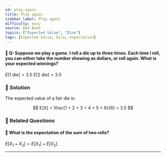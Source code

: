 ```yaml
---
id: play-again
title: Play again
sidebar_label: Play again
difficulty: easy
source: Red Book
topics: ["Expected Value", "Dice"]
tags: [Expected Value, Dice, expectation]
---
```

#### 📖 Q: Suppose we play a game. I roll a die up to three times. Each time I roll, you can either take the number showing as dollars, or roll again. What is your expected winnings?
$E[\text{1 die}] = 3.5$
$E[\text{2 die}] = 3.5$

### 📖 Solution

The expected value of a fair die is:

$$
E[X] = \frac{1 + 2 + 3 + 4 + 5 + 6}{6} = 3.5
$$

### 📖 Related Questions

#### 🎲 What is the expectation of the sum of two rolls?
$E[X_1 + X_2] = E[X_1] + E[X_2]$  


-----------